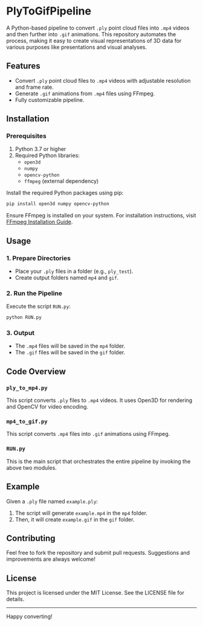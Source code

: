 
# PlyToGifPipeline

A Python-based pipeline to convert `.ply` point cloud files into `.mp4` videos and then further into `.gif` animations. This repository automates the process, making it easy to create visual representations of 3D data for various purposes like presentations and visual analyses.

## Features
- Convert `.ply` point cloud files to `.mp4` videos with adjustable resolution and frame rate.
- Generate `.gif` animations from `.mp4` files using FFmpeg.
- Fully customizable pipeline.

## Installation
### Prerequisites
1. Python 3.7 or higher
2. Required Python libraries:
   - `open3d`
   - `numpy`
   - `opencv-python`
   - `ffmpeg` (external dependency)

Install the required Python packages using pip:
```bash
pip install open3d numpy opencv-python
```

Ensure FFmpeg is installed on your system. For installation instructions, visit [FFmpeg Installation Guide](https://ffmpeg.org/download.html).

## Usage

### 1. Prepare Directories
- Place your `.ply` files in a folder (e.g., `ply_test`).
- Create output folders named `mp4` and `gif`.

### 2. Run the Pipeline
Execute the script `RUN.py`:
```bash
python RUN.py
```

### 3. Output
- The `.mp4` files will be saved in the `mp4` folder.
- The `.gif` files will be saved in the `gif` folder.

## Code Overview

### `ply_to_mp4.py`
This script converts `.ply` files to `.mp4` videos. It uses Open3D for rendering and OpenCV for video encoding.

### `mp4_to_gif.py`
This script converts `.mp4` files into `.gif` animations using FFmpeg.

### `RUN.py`
This is the main script that orchestrates the entire pipeline by invoking the above two modules.

## Example
Given a `.ply` file named `example.ply`:
1. The script will generate `example.mp4` in the `mp4` folder.
2. Then, it will create `example.gif` in the `gif` folder.

## Contributing
Feel free to fork the repository and submit pull requests. Suggestions and improvements are always welcome!

## License
This project is licensed under the MIT License. See the LICENSE file for details.

---

Happy converting!
